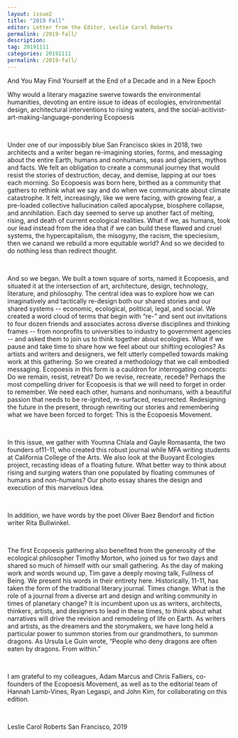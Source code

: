 ```yaml
---
layout: issue2
title: "2019 Fall"
editor: Letter from the Editor, Leslie Carol Roberts
permalink: /2019-fall/
description:
tag: 20191111
categories: 20191111
permalink: /2019-fall/
---
```


<div class="col-12">
<p>And You May Find Yourself at the End of a Decade and in a New Epoch</p>

<p>Why would a literary magazine swerve towards the environmental humanities, devoting an entire issue to ideas of ecologies, environmental design,  architectural interventions to rising waters, and the social-acitivist-art-making-language-pondering Ecopoesis </p>

<br>

<p>
Under one of our impossibly blue San Francisco skies in 2018, two architects and a writer began re-imagining stories, forms, and messaging about the entire Earth, humans and nonhumans, seas and glaciers, mythos and facts. We felt an obligation to create a communal journey that would resist the stories of destruction, decay, and demise, lapping at our toes each morning. So Ecopoesis was born here, birthed as a community that gathers to rethink what we say and do when we communicate about climate catastrophe. It felt, increasingly, like we were facing, with growing fear, a pre-loaded collective hallucination called apocalypse, biosphere collapse, and annihilation. Each day seemed to serve up another fact of melting, rising, and death of current ecological realities. What if we, as humans, took our lead instead from the idea that if we can build these flawed and cruel systems, the hypercapitalism, the misogyny, the racism, the speciesism, then we canand we rebuild a more equitable world? And so we decided to do nothing less than redirect thought. 
</p>
<br>
<p>
And so we began. We built a town square of sorts, named it Ecopoesis, and situated it at the intersection of art, architecture, design, technology, literature, and philosophy. The central idea was to explore how we can imaginatively and tactically re-design both our shared stories and our shared systems -- economic, ecological, political, legal, and social. We created a word cloud of terms that begin with “re-” and sent out invitations to four dozen friends and associates across diverse disciplines and thinking frames -- from nonprofits to universities to industry to government agencies -- and asked them to join us to think together about ecologies. What if we pause and take time to share how we feel about our shifting ecologies? As artists and writers and designers, we felt utterly compelled towards making work at this gathering. So we created a methodology that we call embodied messaging. Ecopoesis in this form is a cauldron for interrogating concepts: Do we remain, resist, retreat? Do we revise, recreate, recede? Perhaps the most compelling driver for Ecopoesis is that we will need to forget in order to remember. We need each other, humans and nonhumans, with a beautiful passion that needs to be re-ignited, re-surfaced, resurrected. Redesigning the future in the present, through rewriting our stories and remembering what we have been forced to forget: This is the Ecopoesis Movement.
</p>
<br>
<p>
In this issue, we gather with Youmna Chlala and Gayle Romasanta, the two founders of11-11, who created this robust journal while MFA writing students at California College of the Arts.
We also look at the Buoyant Ecologies project, recasting ideas of a floating future. What better way to think about rising and surging waters than one populated by floating communes of humans and non-humans? Our photo essay shares the design and execution of this marvelous idea. 
</p>
<br>
<p>
In addition, we have words by the poet Oliver Baez Bendorf and fiction writer Rita Bullwinkel.
</p>
<br>
<p> 
The first Ecopoesis gathering also benefited from the generosity of the ecological philosopher Timothy Morton, who joined us for two days and shared so much of himself with our small gathering. As the day of making work and words wound up, Tim gave a deeply moving talk, Fullness of Being. We present his words in their entirety here. 
Historically, 11-11, has taken the form of the traditional literary journal. Times change. What is the role of a journal from a diverse art and design and writing community in times of planetary change? It is incumbent upon us as writers, architects, thinkers, artists, and designers to lead in these times, to think about what narratives will drive the revision and remodeling of life on Earth. As writers and artists, as the dreamers and the storymakers, we have long held a particular power to summon stories from our grandmothers, to summon dragons. As Ursula Le Guin wrote, “People who deny dragons are often eaten by dragons. From within.”
</p>
<br>
<p>
I am grateful to my colleagues, Adam Marcus and Chris Falliers, co-founders of the Ecopoesis Movement, as well as to the editorial team of Hannah Lamb-Vines, Ryan Legaspi, and John Kim, for collaborating on this edition.
</p>
<br>
<p>
Leslie Carol Roberts
San Francisco, 2019
</p>
</div>
